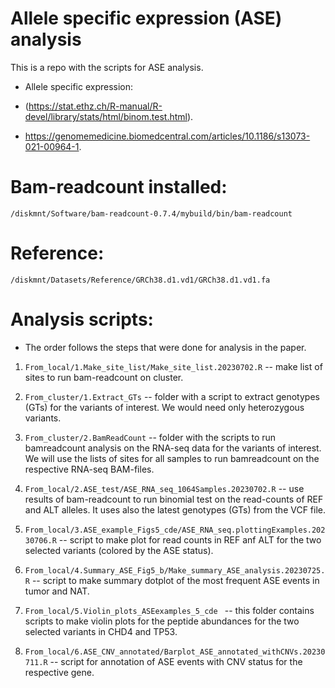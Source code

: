 # Allele specific expression (ASE) analysis

This is a repo with the scripts for ASE analysis.

  * Allele specific expression:

   + (https://stat.ethz.ch/R-manual/R-devel/library/stats/html/binom.test.html).

   + https://genomemedicine.biomedcentral.com/articles/10.1186/s13073-021-00964-1.

# Bam-readcount installed:
```/diskmnt/Software/bam-readcount-0.7.4/mybuild/bin/bam-readcount```

# Reference:
```/diskmnt/Datasets/Reference/GRCh38.d1.vd1/GRCh38.d1.vd1.fa```


# Analysis scripts:

* The order follows the steps that were done for analysis in the paper.

1. ```From_local/1.Make_site_list/Make_site_list.20230702.R``` -- make list of sites to run bam-readcount on cluster.


2. ```From_cluster/1.Extract_GTs``` -- folder with a script to extract genotypes (GTs) for the variants of interest. We would need only heterozygous variants.


3. ```From_cluster/2.BamReadCount``` -- folder with the scripts to run bamreadcount analysis on the RNA-seq data for the variants of interest. We will use the lists of sites for all samples to run bamreadcount on the respective RNA-seq BAM-files. 


2. ```From_local/2.ASE_test/ASE_RNA_seq_1064Samples.20230702.R``` -- use results of bam-readcount to run binomial test on the read-counts of REF and ALT alleles. It uses also the latest genotypes (GTs) from the VCF file.


3. ```From_local/3.ASE_example_Figs5_cde/ASE_RNA_seq.plottingExamples.20230706.R``` -- script to make plot for read counts in REF anf ALT for the two selected variants (colored by the ASE status).


4. ```From_local/4.Summary_ASE_Fig5_b/Make_summary_ASE_analysis.20230725.R``` -- script to make summary dotplot of the most frequent ASE events in tumor and NAT.


5. ```From_local/5.Violin_plots_ASEexamples_5_cde ``` -- this folder contains scripts to make violin plots for the peptide abundances for the two selected variants in CHD4 and TP53.


6. ```From_local/6.ASE_CNV_annotated/Barplot_ASE_annotated_withCNVs.20230711.R``` -- script for annotation of ASE events with CNV status for the respective gene.
